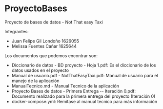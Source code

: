 # ProyectoBases
Proyecto de bases de datos - Not That easy Taxi

Integrantes:
- Juan Felipe Gil Londoño 1626055
- Melissa Fuentes Cañar 1625644

Los documentos que podemos encontrar son:
* Diccionario de datos - BD proyecto - Hoja 1.pdf: Es el diccionario de los datos usados en el proyecto
* Manual de usuario.pdf - NotThatEasyTaxi.pdf: Manual de usuario para el manejo de la aplicación
* ManualTecnico.md - Manual Tecnico de la aplicación
* Proyecto Bases de datos - Primera Entrega -- Iteración 0.pdf: Documento realizado para la primera entrega del proyecto (Iteración 0)
* docker-compose.yml: Remítase al manual tecnico para más información
